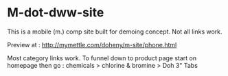 # M-dot-dww-site

This is a mobile (m.) comp site built for demoing concept. Not all links work. 

Preview at : http://mymettle.com/doheny/m-site/phone.html

Most category links work. To funnel down to product page start on homepage then go : chemicals > chlorine & bromine > Doh 3" Tabs
